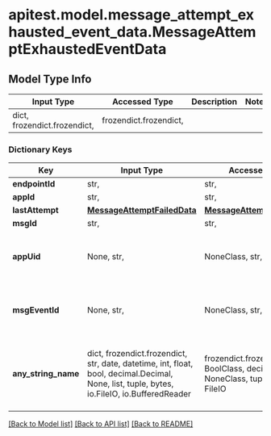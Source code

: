 # apitest.model.message_attempt_exhausted_event_data.MessageAttemptExhaustedEventData

## Model Type Info
Input Type | Accessed Type | Description | Notes
------------ | ------------- | ------------- | -------------
dict, frozendict.frozendict,  | frozendict.frozendict,  |  | 

### Dictionary Keys
Key | Input Type | Accessed Type | Description | Notes
------------ | ------------- | ------------- | ------------- | -------------
**endpointId** | str,  | str,  |  | 
**appId** | str,  | str,  |  | 
**lastAttempt** | [**MessageAttemptFailedData**](MessageAttemptFailedData.md) | [**MessageAttemptFailedData**](MessageAttemptFailedData.md) |  | 
**msgId** | str,  | str,  |  | 
**appUid** | None, str,  | NoneClass, str,  | Optional unique identifier for the application | [optional] 
**msgEventId** | None, str,  | NoneClass, str,  | Optional unique identifier for the message | [optional] 
**any_string_name** | dict, frozendict.frozendict, str, date, datetime, int, float, bool, decimal.Decimal, None, list, tuple, bytes, io.FileIO, io.BufferedReader | frozendict.frozendict, str, BoolClass, decimal.Decimal, NoneClass, tuple, bytes, FileIO | any string name can be used but the value must be the correct type | [optional]

[[Back to Model list]](../../README.md#documentation-for-models) [[Back to API list]](../../README.md#documentation-for-api-endpoints) [[Back to README]](../../README.md)

